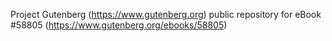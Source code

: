 Project Gutenberg (https://www.gutenberg.org) public repository for
eBook #58805 (https://www.gutenberg.org/ebooks/58805)
